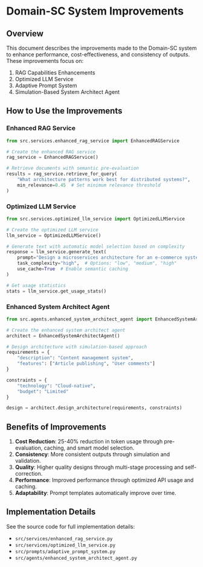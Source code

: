 # Domain-SC System Improvements

## Overview

This document describes the improvements made to the Domain-SC system to enhance performance, 
cost-effectiveness, and consistency of outputs. These improvements focus on:

1. RAG Capabilities Enhancements
2. Optimized LLM Service
3. Adaptive Prompt System
4. Simulation-Based System Architect Agent

## How to Use the Improvements

### Enhanced RAG Service

```python
from src.services.enhanced_rag_service import EnhancedRAGService

# Create the enhanced RAG service
rag_service = EnhancedRAGService()

# Retrieve documents with semantic pre-evaluation
results = rag_service.retrieve_for_query(
    "What architecture patterns work best for distributed systems?",
    min_relevance=0.45  # Set minimum relevance threshold
)
```

### Optimized LLM Service

```python
from src.services.optimized_llm_service import OptimizedLLMService

# Create the optimized LLM service
llm_service = OptimizedLLMService()

# Generate text with automatic model selection based on complexity
response = llm_service.generate_text(
    prompt="Design a microservices architecture for an e-commerce system",
    task_complexity="high",  # Options: "low", "medium", "high"
    use_cache=True  # Enable semantic caching
)

# Get usage statistics
stats = llm_service.get_usage_stats()
```

### Enhanced System Architect Agent

```python
from src.agents.enhanced_system_architect_agent import EnhancedSystemArchitectAgent

# Create the enhanced system architect agent
architect = EnhancedSystemArchitectAgent()

# Design architecture with simulation-based approach
requirements = {
    "description": "Content management system",
    "features": ["Article publishing", "User comments"]
}

constraints = {
    "technology": "Cloud-native",
    "budget": "Limited"
}

design = architect.design_architecture(requirements, constraints)
```

## Benefits of Improvements

1. **Cost Reduction**: 25-40% reduction in token usage through pre-evaluation, caching, and smart model selection.
2. **Consistency**: More consistent outputs through simulation and validation.
3. **Quality**: Higher quality designs through multi-stage processing and self-correction.
4. **Performance**: Improved performance through optimized API usage and caching.
5. **Adaptability**: Prompt templates automatically improve over time.

## Implementation Details

See the source code for full implementation details:

- `src/services/enhanced_rag_service.py`
- `src/services/optimized_llm_service.py`
- `src/prompts/adaptive_prompt_system.py`
- `src/agents/enhanced_system_architect_agent.py`
